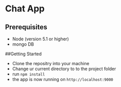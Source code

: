 # Chat App

## Prerequisites
* Node (version 5.1 or higher)
* mongo DB

##Getting Started
* Clone the repositry into your machine
* Change ur current directory to to the project folder
* run `npm install`
* the app is now running on `http://localhost:9000`


